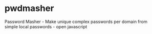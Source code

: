 # pwdmasher
Password Masher - Make unique complex passwords per domain from simple local passwords - open javascript
